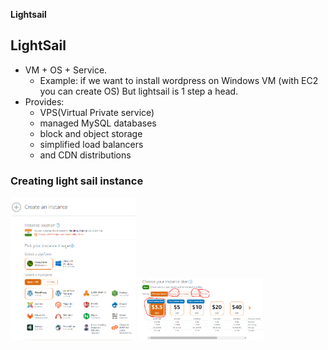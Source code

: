 **Lightsail**

## LightSail
- VM + OS + Service.
  - Example: if we want to install wordpress on Windows VM (with EC2 you can create OS) But lightsail is 1 step a head.
- Provides:
  - VPS(Virtual Private service)
  - managed MySQL databases
  - block and object storage
  - simplified load balancers
  - and CDN distributions


### Creating light sail instance
<img src=light-sail1.PNG width=200>
<img src=light-sail2.PNG width=200>

